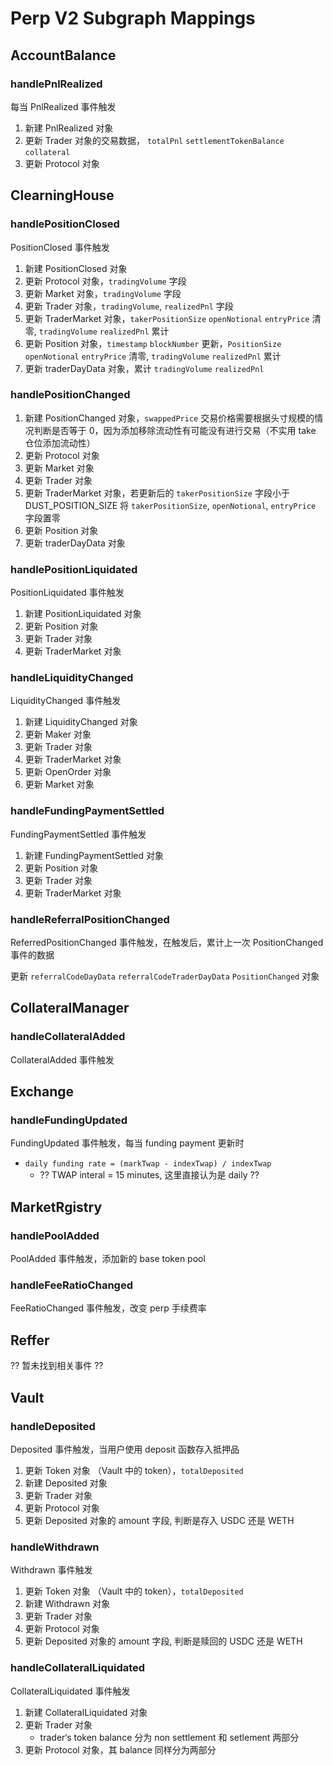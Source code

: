 # Perp V2 Subgraph Mappings

## AccountBalance

### handlePnlRealized

每当 PnlRealized 事件触发

1. 新建 PnlRealized 对象
2. 更新 Trader 对象的交易数据， `totalPnl` `settlementTokenBalance` `collateral`
3. 更新 Protocol 对象

## ClearningHouse

### handlePositionClosed

PositionClosed 事件触发

1. 新建 PositionClosed 对象
2. 更新 Protocol 对象，`tradingVolume` 字段
3. 更新 Market 对象，`tradingVolume` 字段
4. 更新 Trader 对象，`tradingVolume`, `realizedPnl` 字段
5. 更新 TraderMarket 对象，`takerPositionSize` `openNotional` `entryPrice` 清零, `tradingVolume` `realizedPnl` 累计
6. 更新 Position 对象，`timestamp` `blockNumber` 更新，`PositionSize` `openNotional` `entryPrice` 清零, `tradingVolume` `realizedPnl` 累计
7. 更新 traderDayData 对象，累计 `tradingVolume` `realizedPnl`

### handlePositionChanged

1. 新建 PositionChanged 对象，`swappedPrice` 交易价格需要根据头寸规模的情况判断是否等于 0，因为添加移除流动性有可能没有进行交易（不实用 take 仓位添加流动性）
2. 更新 Protocol 对象
3. 更新 Market 对象
4. 更新 Trader 对象
5. 更新 TraderMarket 对象，若更新后的 `takerPositionSize` 字段小于 DUST_POSITION_SIZE 将 `takerPositionSize`, `openNotional`, `entryPrice` 字段置零
6. 更新 Position 对象
7. 更新 traderDayData 对象

### handlePositionLiquidated

PositionLiquidated 事件触发

1. 新建 PositionLiquidated 对象
2. 更新 Position 对象
3. 更新 Trader 对象
4. 更新 TraderMarket 对象

### handleLiquidityChanged

LiquidityChanged 事件触发

1. 新建 LiquidityChanged 对象
2. 更新 Maker 对象
3. 更新 Trader 对象
4. 更新 TraderMarket 对象
5. 更新 OpenOrder 对象
6. 更新 Market 对象

### handleFundingPaymentSettled

FundingPaymentSettled 事件触发

1. 新建 FundingPaymentSettled 对象
2. 更新 Position 对象
3. 更新 Trader 对象
4. 更新 TraderMarket 对象

### handleReferralPositionChanged

ReferredPositionChanged 事件触发，在触发后，累计上一次 PositionChanged 事件的数据

更新 `referralCodeDayData` `referralCodeTraderDayData` `PositionChanged` 对象

## CollateralManager

### handleCollateralAdded

CollateralAdded 事件触发

## Exchange

### handleFundingUpdated

FundingUpdated 事件触发，每当 funding payment 更新时

- `daily funding rate = (markTwap - indexTwap) / indexTwap`
  - ?? TWAP interal = 15 minutes, 这里直接认为是 daily ??

## MarketRgistry

### handlePoolAdded

PoolAdded 事件触发，添加新的 base token pool

### handleFeeRatioChanged

FeeRatioChanged 事件触发，改变 perp 手续费率

## Reffer

?? 暂未找到相关事件 ??

## Vault

### handleDeposited

Deposited 事件触发，当用户使用 deposit 函数存入抵押品

1. 更新 Token 对象 （Vault 中的 token），`totalDeposited`
2. 新建 Deposited 对象
3. 更新 Trader 对象
4. 更新 Protocol 对象
5. 更新 Deposited 对象的 amount 字段, 判断是存入 USDC 还是 WETH

### handleWithdrawn

Withdrawn 事件触发

1. 更新 Token 对象 （Vault 中的 token），`totalDeposited`
2. 新建 Withdrawn 对象
3. 更新 Trader 对象
4. 更新 Protocol 对象
5. 更新 Deposited 对象的 amount 字段, 判断是赎回的 USDC 还是 WETH

### handleCollateralLiquidated

CollateralLiquidated 事件触发

1. 新建 CollateralLiquidated 对象
2. 更新 Trader 对象
   - trader‘s token balance 分为 non settlement 和 setlement 两部分
3. 更新 Protocol 对象，其 balance 同样分为两部分
